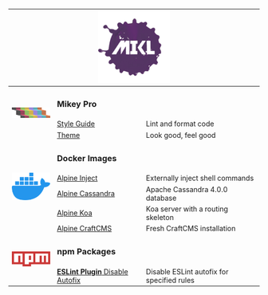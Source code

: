 <!DOCTYPE html>
<div width="100%" align="center">
  <table>
    <thead>
      <tr>
        <th align="left" colspan="3">
          <div width="100%" align="center">
            <a href="https://github.com/chiefmikey">
              <img
                width="144"
                height="144"
                src="./images/mikl.png"
                alt="MIKL splash icon logo"
              />
            </a>
          </div>
        </th>
      </tr>
    </thead>
    <tbody>
      <tr>
        <td rowspan="3">
          <img
            src="./logos/mikey-pro.png"
            style="width: 100px"
            alt="Mikey Pro logo"
          />
        </td>
        <td colspan="2">
          <b>
            <h3>Mikey Pro</h3>
          </b>
        </td>
      </tr>
      <tr>
        <td>
          <a href="https://mikey-pro.com/style-guide"> Style Guide </a>
        </td>
        <td valign="center">Lint and format code</td>
      </tr>
      <tr>
        <td valign="center">
          <a href="https://mikey-pro.com/theme"> Theme </a>
        </td>
        <td valign="center">Look good, feel good</td>
      </tr>
      <tr>
        <td rowspan="5">
          <img
            src="./logos/docker.png"
            style="width: 100px"
            alt="Docker logo"
          />
        </td>
        <td colspan="2">
          <b>
            <h3>Docker Images</h3>
          </b>
        </td>
      </tr>
      <tr>
        <td>
          <a
            href="https://github.com/chiefmikey/docker-images/tree/main/alpine-inject"
            target="_blank"
            >Alpine Inject</a
          >
        </td>
        <td valign="center">Externally inject shell commands</td>
      </tr>
      <tr>
        <td valign="center">
          <a
            href="https://github.com/chiefmikey/docker-images/tree/main/cassandra"
            target="_blank"
            >Alpine Cassandra</a
          >
        </td>
        <td valign="center">Apache Cassandra 4.0.0 database</td>
      </tr>
      <tr>
        <td>
          <a
            href="https://github.com/chiefmikey/docker-images/tree/main/koa"
            target="_blank"
            >Alpine Koa</a
          >
        </td>
        <td valign="center">Koa server with a routing skeleton</td>
      </tr>
      <tr>
        <td valign="center">
          <a
            href="https://github.com/chiefmikey/docker-images/tree/main/craftcms"
            target="_blank"
            >Alpine CraftCMS</a
          >
        </td>
        <td valign="center">Fresh CraftCMS installation</td>
      </tr>
      <tr>
        <td rowspan="3">
          <img src="./logos/npm.png" style="width: 100px" alt="npm logo" />
        </td>
        <td colspan="2">
          <b>
            <h3>npm Packages</h3>
          </b>
        </td>
      </tr>
      <tr>
        <td>
          <a href="https://github.com/chiefmikey/eslint-plugin-disable-autofix">
            <b>ESLint Plugin</b>
            Disable Autofix
          </a>
        </td>
        <td valign="center">Disable ESLint autofix for specified rules</td>
      </tr>
    </tbody>
  </table>
</div>
